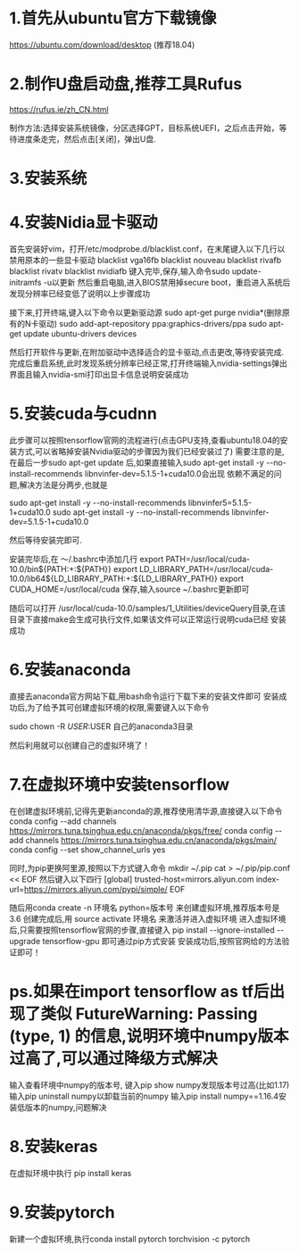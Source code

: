 # 1.首先从ubuntu官方下载镜像     
  https://ubuntu.com/download/desktop  (推荐18.04)

# 2.制作U盘启动盘,推荐工具Rufus  
  https://rufus.ie/zh_CN.html

  制作方法:选择安装系统镜像，分区选择GPT，目标系统UEFI，之后点击开始，等待进度条走完，然后点击[关闭]，弹出U盘.

# 3.安装系统

# 4.安装Nidia显卡驱动

  首先安装好vim，打开/etc/modprobe.d/blacklist.conf，在末尾键入以下几行以禁用原本的一些显卡驱动
  blacklist vga16fb
  blacklist nouveau
  blacklist rivafb
  blacklist rivatv
  blacklist nvidiafb
  键入完毕,保存,输入命令sudo update-initramfs -u以更新
  然后重启电脑,进入BIOS禁用掉secure boot，重启进入系统后发现分辨率已经变低了说明以上步骤成功
  
  接下来,打开终端,键入以下命令以更新驱动源
  sudo apt-get purge nvidia*(删除原有的N卡驱动)
  sudo add-apt-repository ppa:graphics-drivers/ppa
  sudo apt-get update
  ubuntu-drivers devices
  
  然后打开软件与更新,在附加驱动中选择适合的显卡驱动,点击更改,等待安装完成.
  完成后重启系统,此时发现系统分辨率已经正常,打开终端输入nvidia-settings弹出界面且输入nvidia-smi打印出显卡信息说明安装成功

# 5.安装cuda与cudnn

  此步骤可以按照tensorflow官网的流程进行(点击GPU支持,查看ubuntu18.04的安装方式,可以省略掉安装Nvidia驱动的步骤因为我们已经安装过了)
  需要注意的是,在最后一步sudo apt-get update 后,如果直接输入sudo apt-get install -y --no-install-recommends libnvinfer-dev=5.1.5-1+cuda10.0会出现
  依赖不满足的问题,解决方法是分两步,也就是
  
  sudo apt-get install -y --no-install-recommends libnvinfer5=5.1.5-1+cuda10.0
  sudo apt-get install -y --no-install-recommends libnvinfer-dev=5.1.5-1+cuda10.0
   
  然后等待安装完即可.
  
  安装完毕后,在 ～/.bashrc中添加几行
  export PATH=/usr/local/cuda-10.0/bin${PATH:+:${PATH}}
  export LD_LIBRARY_PATH=/usr/local/cuda-10.0/lib64${LD_LIBRARY_PATH:+:${LD_LIBRARY_PATH}}
  export CUDA_HOME=/usr/local/cuda
  保存,输入source ~/.bashrc更新即可 
 
   
  随后可以打开 /usr/local/cuda-10.0/samples/1_Utilities/deviceQuery目录,在该目录下直接make会生成可执行文件,如果该文件可以正常运行说明cuda已经
  安装成功

# 6.安装anaconda

  直接去anaconda官方网站下载,用bash命令运行下载下来的安装文件即可
  安装成功后,为了给予其可创建虚拟环境的权限,需要键入以下命令
  
  sudo chown -R $USER:$USER 自己的anaconda3目录
  
  然后利用就可以创建自己的虚拟环境了！

# 7.在虚拟环境中安装tensorflow

  在创建虚拟环境前,记得先更新anconda的源,推荐使用清华源,直接键入以下命令
  conda config --add channels https://mirrors.tuna.tsinghua.edu.cn/anaconda/pkgs/free/
  conda config --add channels https://mirrors.tuna.tsinghua.edu.cn/anaconda/pkgs/main/
  conda config --set show_channel_urls yes
  
  同时,为pip更换阿里源,按照以下方式键入命令
  mkdir ~/.pip
  cat > ~/.pip/pip.conf << EOF
  然后键入以下四行
  [global]
  trusted-host=mirrors.aliyun.com
  index-url=https://mirrors.aliyun.com/pypi/simple/
  EOF
  
  随后用conda create -n 环境名 python=版本号 来创建虚拟环境,推荐版本号是3.6
  创建完成后,用 source activate 环境名 来激活并进入虚拟环境
  进入虚拟环境后,只需要按照tensorflow官网的步骤,直接键入 pip install --ignore-installed --upgrade tensorflow-gpu 即可通过pip方式安装
  安装成功后,按照官网给的方法验证即可！


# ps.如果在import tensorflow as tf后出现了类似 FutureWarning: Passing (type, 1) 的信息,说明环境中numpy版本过高了,可以通过降级方式解决
  
  输入查看环境中numpy的版本号, 键入pip show numpy发现版本号过高(比如1.17)
  输入pip uninstall numpy以卸载当前的numpy
  输入pip install numpy==1.16.4安装低版本的numpy,问题解决
  
# 8.安装keras
  在虚拟环境中执行 pip install keras
  
# 9.安装pytorch
  新建一个虚拟环境,执行conda install pytorch torchvision -c pytorch
 
  
  
  
  




  

  
